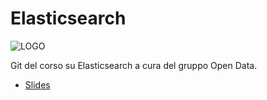 # Elasticsearch
![LOGO](https://www.seacom.it/wp-content/uploads/2016/02/elastic-logo-H-full-color-300x103.png)

Git del corso su Elasticsearch a cura del gruppo Open Data.

- [Slides](https://gitpitch.com/will23332/Elasticsearch)
